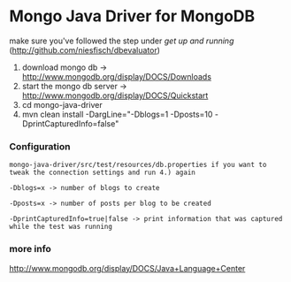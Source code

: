 # Mongo Java Driver for MongoDB

make sure you've followed the step under *get up and running* (<http://github.com/niesfisch/dbevaluator>)

1. download mongo db -> <http://www.mongodb.org/display/DOCS/Downloads>
2. start the mongo db server -> <http://www.mongodb.org/display/DOCS/Quickstart>
3. cd mongo-java-driver
4. mvn clean install -DargLine="-Dblogs=1 -Dposts=10 -DprintCapturedInfo=false" 

### Configuration
    mongo-java-driver/src/test/resources/db.properties if you want to tweak the connection settings and run 4.) again

    -Dblogs=x -> number of blogs to create

    -Dposts=x -> number of posts per blog to be created

    -DprintCapturedInfo=true|false -> print information that was captured while the test was running


### more info

http://www.mongodb.org/display/DOCS/Java+Language+Center
